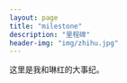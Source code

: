 ```yaml
---
layout: page
title: "milestone"
description: "里程碑"
header-img: "img/zhihu.jpg"
---
```


这里是我和琳红的大事纪。






